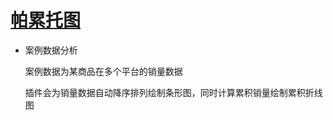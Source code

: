# [帕累托图](/basic/pareto-chart)

* 案例数据分析

  案例数据为某商品在多个平台的销量数据

  插件会为销量数据自动降序排列绘制条形图，同时计算累积销量绘制累积折线图
